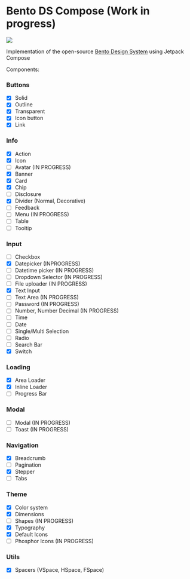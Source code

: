 # Bento DS Compose (Work in progress)

[![](https://jitpack.io/v/Kaizer22/bento-ds-compose.svg)](https://jitpack.io/#Kaizer22/bento-ds-compose)

Implementation of the open-source [Bento Design System](https://www.bento-ds.com/) using Jetpack Compose

Components:

### Buttons
- [x] Solid
- [x] Outline
- [x] Transparent
- [x] Icon button
- [x] Link  

### Info
- [x] Action
- [x] Icon
- [ ] Avatar (IN PROGRESS)
- [x] Banner
- [x] Card
- [x] Chip
- [ ] Disclosure
- [x] Divider (Normal, Decorative)
- [ ] Feedback
- [ ] Menu (IN PROGRESS)
- [ ] Table
- [ ] Tooltip

### Input
- [ ] Checkbox
- [x] Datepicker (INPROGRESS)
- [ ] Datetime picker (IN PROGRESS)
- [ ] Dropdown Selector (IN PROGRESS)
- [ ] File uploader (IN PROGRESS)
- [x] Text Input
- [ ] Text Area (IN PROGRESS)
- [ ] Password (IN PROGRESS)
- [ ] Number, Number Decimal (IN PROGRESS)
- [ ] Time
- [ ] Date
- [ ] Single/Multi Selection
- [ ] Radio
- [ ] Search Bar
- [x] Switch

### Loading
- [x] Area Loader
- [x] Inline Loader
- [ ] Progress Bar
### Modal
- [ ] Modal (IN PROGRESS)
- [ ] Toast (IN PROGRESS)
### Navigation
- [x] Breadcrumb
- [ ] Pagination
- [x] Stepper
- [ ] Tabs
### Theme
 - [x] Color system
 - [x] Dimensions
 - [ ] Shapes (IN PROGRESS)
 - [x] Typography
 - [x] Default Icons
 - [ ] Phosphor Icons (IN PROGRESS)
### Utils
- [x] Spacers (VSpace, HSpace, FSpace)
